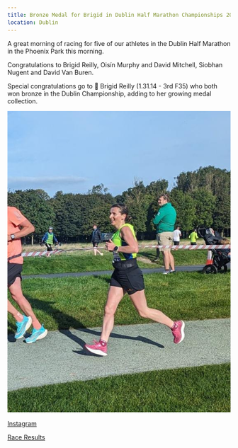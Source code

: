 ```yaml
---
title: Bronze Medal for Brigid in Dublin Half Marathon Championships 2023
location: Dublin
---
```


A great morning of racing for five of our athletes in the Dublin Half Marathon in the Phoenix Park this morning.

Congratulations to Brigid Reilly, Oisín Murphy and David Mitchell, Siobhan Nugent and David Van Buren.

Special congratulations go to 🥉 Brigid Reilly (1.31.14 - 3rd F35) who both won bronze in the Dublin Championship, adding to her growing medal collection.

<img src="/assets/images/races/2023/dublin-half-marathon/Brigid.jpeg" class="img-fluid" alt="Brigid">

<a href="https://www.instagram.com/p/CxiEFElsRZm/?img_index=1" target="_blank" rel="noopener noreferrer">Instagram</a>

<p><a href="/races/2023-09-23-Dublin-Half-Marathon/" target="_blank" rel="noopener noreferrer">Race Results</a></p>



